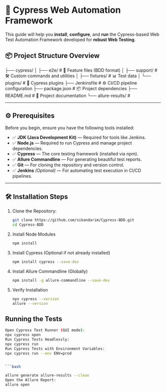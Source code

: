 # 🚀 Cypress Web Automation Framework

This guide will help you **install**, **configure**, and **run** the Cypress-based Web Test Automation Framework developed for **robust Web Testing**.



## 📦 Project Structure Overview

├── cypress/ │ ├── e2e/ # 📄 Feature files (BDD format) │ ├── support/ # 🛠️ Custom commands and utilities │ ├── fixtures/ # 📊 Test data │ └── plugins/ # 🔌 Cypress plugins ├── Jenkinsfile # ⚙️ CI/CD pipeline configuration ├── package.json # 📦 Project dependencies ├── README.md # 📝 Project documentation └── allure-results/ # 


---

## ⚙️ Prerequisites

Before you begin, ensure you have the following tools installed:

- ✅ **JDK (Java Development Kit)** — Required for tools like Jenkins.
- ✅ **Node.js** — Required to run Cypress and manage project dependencies.
- ✅ **Cypress** — The core testing framework (installed via npm).
- ✅ **Allure Commandline** — For generating beautiful test reports.
- ✅ **Git** — For cloning the repository and version control.
- ✅ **Jenkins** *(Optional)* — For automating test execution in CI/CD pipelines.

---

## 🛠 Installation Steps

1. Clone the Repository:
   ```bash
   git clone https://github.com/sikandarim/Cypress-BDD.git
   cd Cypress-BDD

2. Install Node Modules
   ```bash
   npm install

3. Install Cypress (Optional if not already installed)
   ```bash
   npm install cypress --save-dev

4. Install Allure Commandline (Globally)
   ```bash
   npm install -g allure-commandline --save-dev
   
5. Verify Installation
   ```bash
   npx cypress --version
   allure --version

##  Running the Tests

```bash
Open Cypress Test Runner (GUI mode):
npx cypress open
Run Cypress Tests Headlessly:
npx cypress run
Run Cypress Tests with Environment Variables:
npx cypress run --env ENV=prod


```bash

allure generate allure-results --clean
Open the Allure Report:
allure open

